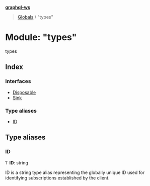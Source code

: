 **[graphql-ws](../README.md)**

> [Globals](../README.md) / "types"

# Module: "types"

types

## Index

### Interfaces

* [Disposable](../interfaces/_types_.disposable.md)
* [Sink](../interfaces/_types_.sink.md)

### Type aliases

* [ID](_types_.md#id)

## Type aliases

### ID

Ƭ  **ID**: string

ID is a string type alias representing
the globally unique ID used for identifying
subscriptions established by the client.
